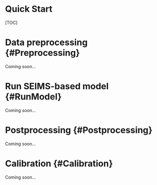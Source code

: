 # Quick Start

[TOC]

# Data preprocessing {#Preprocessing}

Coming soon...

# Run SEIMS-based model {#RunModel}

Coming soon...

# Postprocessing {#Postprocessing}

Coming soon...

# Calibration {#Calibration}

Coming soon...
